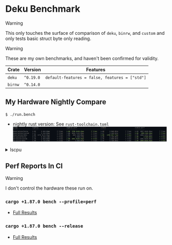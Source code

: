 # Deku Benchmark

> [!WARNING]
> This only touches the surface of comparison of `deku`, `binrw`, and `custom` and only tests
  basic struct byte only reading.

> [!WARNING]
> These are my own benchmarks, and haven't been confirmed for validity.

| Crate   | Version    | Features |
| --------| -----------| -------- |
| `deku`  | `^0.19.0`  | `default-features = false, features = ["std"]`    |
| `birnw` | `^0.14.0`  |          |

## My Hardware Nightly Compare
`$ ./run.bench`

- nightly rust version: See `rust-toolchain.toml`
![Critcmp](critcmp.png)

<details><summary>lscpu</summary>

```
Architecture:             x86_64
  CPU op-mode(s):         32-bit, 64-bit
  Address sizes:          39 bits physical, 48 bits virtual
  Byte Order:             Little Endian
CPU(s):                   8
  On-line CPU(s) list:    0-7
Vendor ID:                GenuineIntel
  Model name:             Intel(R) Core(TM) i7-7700K CPU @ 4.20GHz
    CPU family:           6
    Model:                158
    Thread(s) per core:   2
    Core(s) per socket:   4
    Socket(s):            1
    Stepping:             9
    CPU(s) scaling MHz:   78%
    CPU max MHz:          4500.0000
    CPU min MHz:          800.0000
    BogoMIPS:             8403.00
    Flags:                fpu vme de pse tsc msr pae mce cx8 apic sep mtrr pge mca cmov pat pse36 clflush dts acpi mmx fxsr sse sse2 ss ht tm pbe syscall nx pdpe1gb rdtscp lm cons
                          tant_tsc art arch_perfmon pebs bts rep_good nopl xtopology nonstop_tsc cpuid aperfmperf pni pclmulqdq dtes64 monitor ds_cpl vmx est tm2 ssse3 sdbg fma cx
                          16 xtpr pdcm pcid sse4_1 sse4_2 x2apic movbe popcnt tsc_deadline_timer aes xsave avx f16c rdrand lahf_lm abm 3dnowprefetch cpuid_fault pti ssbd ibrs ibpb
                           stibp tpr_shadow flexpriority ept vpid ept_ad fsgsbase tsc_adjust bmi1 avx2 smep bmi2 erms invpcid mpx rdseed adx smap clflushopt intel_pt xsaveopt xsav
                          ec xgetbv1 xsaves dtherm ida arat pln pts hwp hwp_notify hwp_act_window hwp_epp vnmi md_clear flush_l1d arch_capabilities
Virtualization features:
  Virtualization:         VT-x
Caches (sum of all):
  L1d:                    128 KiB (4 instances)
  L1i:                    128 KiB (4 instances)
  L2:                     1 MiB (4 instances)
  L3:                     8 MiB (1 instance)
NUMA:
  NUMA node(s):           1
  NUMA node0 CPU(s):      0-7
```

</details>

## Perf Reports In CI

> [!WARNING]
> I don't control the hardware these run on.

### `cargo +1.87.0 bench --profile=perf`
- [Full Results](https://wcampbell0x2a.github.io/deku-bench/perf/report/index.html)

### `cargo +1.87.0 bench --release`
- [Full Results](https://wcampbell0x2a.github.io/deku-bench/release/report/index.html)

